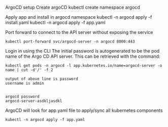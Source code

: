 ArgoCD setup 
Create argoCD
    kubectl create namespace argocd

Apply app and install in argocd namespace
    kubectl -n argocd apply -f install.yaml
    kubectl -n argocd apply -f app.yaml


Port forward to connect to the API server without exposing the service

    kubectl port-forward svc/argocd-server -n argocd 8000:443

Login in using the CLI
    The initial password is autogenerated to be the pod name of the Argo CD API server. This can be retrieved with the command:

    kubectl get pods -n argocd -l app.kubernetes.io/name=argocd-server -o name | cut -d'/' -f 2

    output of above line is password 
    username is admin
    

    argocd password
    argocd-server-asdkljasdkl


ArgoCD will look for app.yaml file to apply/sync all kubernetes components

    kubectl -n argocd apply -f app.yaml
    
